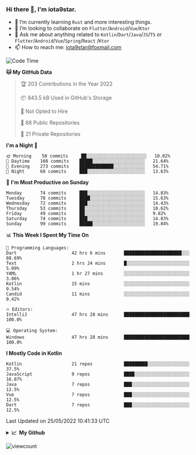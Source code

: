 ### Hi there 👋, I'm iota9star.

- 🌱 I’m currently learning `Rust` and more interesting things.
- 👯 I’m looking to collaborate on `Flutter`/`Android`/`Vue`/`Ktor`
- 💬 Ask me about anything related to `Kotlin`/`Dart`/`Java`/`JS`/`TS` or `Flutter`/`Android`/`Vue`/`Spring`/`React`
  /`Ktor`
- 📫 How to reach me: [iota9star@foxmail.com](iota9star@foxmail.com)



<!--START_SECTION:waka-->
![Code Time](http://img.shields.io/badge/Code%20Time-3%2C023%20hrs%2039%20mins-blue)

**🐱 My GitHub Data** 

> 🏆 203 Contributions in the Year 2022
 > 
> 📦 843.5 kB Used in GitHub's Storage 
 > 
> 🚫 Not Opted to Hire
 > 
> 📜 68 Public Repositories 
 > 
> 🔑 21 Private Repositories  
 > 
**I'm a Night 🦉** 

```text
🌞 Morning    50 commits     ██░░░░░░░░░░░░░░░░░░░░░░░   10.02% 
🌆 Daytime    108 commits    █████░░░░░░░░░░░░░░░░░░░░   21.64% 
🌃 Evening    273 commits    █████████████░░░░░░░░░░░░   54.71% 
🌙 Night      68 commits     ███░░░░░░░░░░░░░░░░░░░░░░   13.63%

```
📅 **I'm Most Productive on Sunday** 

```text
Monday       74 commits     ███░░░░░░░░░░░░░░░░░░░░░░   14.83% 
Tuesday      78 commits     ████░░░░░░░░░░░░░░░░░░░░░   15.63% 
Wednesday    72 commits     ███░░░░░░░░░░░░░░░░░░░░░░   14.43% 
Thursday     53 commits     ██░░░░░░░░░░░░░░░░░░░░░░░   10.62% 
Friday       49 commits     ██░░░░░░░░░░░░░░░░░░░░░░░   9.82% 
Saturday     74 commits     ███░░░░░░░░░░░░░░░░░░░░░░   14.83% 
Sunday       99 commits     █████░░░░░░░░░░░░░░░░░░░░   19.84%

```


📊 **This Week I Spent My Time On** 

```text
💬 Programming Languages: 
Dart                     42 hrs 6 mins       ██████████████████████░░░   88.69% 
Text                     2 hrs 24 mins       █░░░░░░░░░░░░░░░░░░░░░░░░   5.09% 
YAML                     1 hr 27 mins        ░░░░░░░░░░░░░░░░░░░░░░░░░   3.06% 
Kotlin                   15 mins             ░░░░░░░░░░░░░░░░░░░░░░░░░   0.54% 
Candid                   11 mins             ░░░░░░░░░░░░░░░░░░░░░░░░░   0.42%

🔥 Editors: 
IntelliJ                 47 hrs 28 mins      █████████████████████████   100.0%

💻 Operating System: 
Windows                  47 hrs 28 mins      █████████████████████████   100.0%

```

**I Mostly Code in Kotlin** 

```text
Kotlin                   21 repos            █████████░░░░░░░░░░░░░░░░   37.5% 
JavaScript               9 repos             ████░░░░░░░░░░░░░░░░░░░░░   16.07% 
Java                     7 repos             ███░░░░░░░░░░░░░░░░░░░░░░   12.5% 
Vue                      7 repos             ███░░░░░░░░░░░░░░░░░░░░░░   12.5% 
Dart                     7 repos             ███░░░░░░░░░░░░░░░░░░░░░░   12.5%

```



 Last Updated on 25/05/2022 10:41:33 UTC
<!--END_SECTION:waka-->

<details>
  <summary><b>📈&nbsp;&nbsp;My Github</b></summary>
  <br>
  <img src='https://github-profile-trophy.vercel.app/?username=iota9star'>
  <img src='https://bad-apple-github-readme.vercel.app/api?show_bg=1&username=iota9star&hide_title=true'>
  <img src='http://cr-skills-chart-widget.azurewebsites.net/api/api?username=iota9star'>
</details>


![viewcount](https://count.getloli.com/get/@iota9star?theme=rule34)
